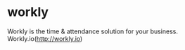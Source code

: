 # workly
Workly is the time &amp; attendance solution for your business.
Workly.io(http://workly.io)
